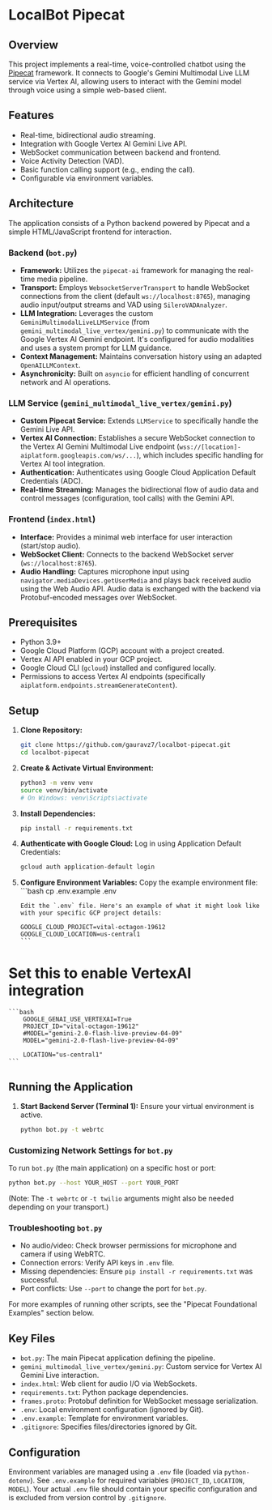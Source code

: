 # LocalBot Pipecat

## Overview

This project implements a real-time, voice-controlled chatbot using the [Pipecat](https://github.com/pipecat-ai/pipecat-python) framework. It connects to Google's Gemini Multimodal Live LLM service via Vertex AI, allowing users to interact with the Gemini model through voice using a simple web-based client.

## Features

*   Real-time, bidirectional audio streaming.
*   Integration with Google Vertex AI Gemini Live API.
*   WebSocket communication between backend and frontend.
*   Voice Activity Detection (VAD).
*   Basic function calling support (e.g., ending the call).
*   Configurable via environment variables.

## Architecture

The application consists of a Python backend powered by Pipecat and a simple HTML/JavaScript frontend for interaction.

### Backend (`bot.py`)

*   **Framework:** Utilizes the `pipecat-ai` framework for managing the real-time media pipeline.
*   **Transport:** Employs `WebsocketServerTransport` to handle WebSocket connections from the client (default `ws://localhost:8765`), managing audio input/output streams and VAD using `SileroVADAnalyzer`.
*   **LLM Integration:** Leverages the custom `GeminiMultimodalLiveLLMService` (from `gemini_multimodal_live_vertex/gemini.py`) to communicate with the Google Vertex AI Gemini endpoint. It's configured for audio modalities and uses a system prompt for LLM guidance.
*   **Context Management:** Maintains conversation history using an adapted `OpenAILLMContext`.
*   **Asynchronicity:** Built on `asyncio` for efficient handling of concurrent network and AI operations.

### LLM Service (`gemini_multimodal_live_vertex/gemini.py`)

*   **Custom Pipecat Service:** Extends `LLMService` to specifically handle the Gemini Live API.
*   **Vertex AI Connection:** Establishes a secure WebSocket connection to the Vertex AI Gemini Multimodal Live endpoint (`wss://[location]-aiplatform.googleapis.com/ws/...`), which includes specific handling for Vertex AI tool integration.
*   **Authentication:** Authenticates using Google Cloud Application Default Credentials (ADC).
*   **Real-time Streaming:** Manages the bidirectional flow of audio data and control messages (configuration, tool calls) with the Gemini API.

### Frontend (`index.html`)

*   **Interface:** Provides a minimal web interface for user interaction (start/stop audio).
*   **WebSocket Client:** Connects to the backend WebSocket server (`ws://localhost:8765`).
*   **Audio Handling:** Captures microphone input using `navigator.mediaDevices.getUserMedia` and plays back received audio using the Web Audio API. Audio data is exchanged with the backend via Protobuf-encoded messages over WebSocket.

## Prerequisites

*   Python 3.9+
*   Google Cloud Platform (GCP) account with a project created.
*   Vertex AI API enabled in your GCP project.
*   Google Cloud CLI (`gcloud`) installed and configured locally.
*   Permissions to access Vertex AI endpoints (specifically `aiplatform.endpoints.streamGenerateContent`).

## Setup

1.  **Clone Repository:**
    ```bash
    git clone https://github.com/gauravz7/localbot-pipecat.git
    cd localbot-pipecat
    ```
2.  **Create & Activate Virtual Environment:**
    ```bash
    python3 -m venv venv
    source venv/bin/activate
    # On Windows: venv\Scripts\activate
    ```
3.  **Install Dependencies:**
    ```bash
    pip install -r requirements.txt
    ```
4.  **Authenticate with Google Cloud:**
    Log in using Application Default Credentials:
    ```bash
    gcloud auth application-default login
    ```
5.  **Configure Environment Variables:**
        Copy the example environment file:
        ```bash
        cp .env.example .env
        
        Edit the `.env` file. Here's an example of what it might look like with your specific GCP project details:
        
        GOOGLE_CLOUD_PROJECT=vital-octagon-19612
        GOOGLE_CLOUD_LOCATION=us-central1
        ```
    
# Set this to enable VertexAI integration

    ```bash
        GOOGLE_GENAI_USE_VERTEXAI=True
        PROJECT_ID="vital-octagon-19612"
        #MODEL="gemini-2.0-flash-live-preview-04-09"
        MODEL="gemini-2.0-flash-live-preview-04-09"

        LOCATION="us-central1"
    ```


## Running the Application

1.  **Start Backend Server (Terminal 1):**
    Ensure your virtual environment is active.
    ```bash
    python bot.py -t webrtc 
    ```


### Customizing Network Settings for `bot.py`

To run `bot.py` (the main application) on a specific host or port:
```bash
python bot.py --host YOUR_HOST --port YOUR_PORT
```
(Note: The `-t webrtc` or `-t twilio` arguments might also be needed depending on your transport.)

### Troubleshooting `bot.py`
*   No audio/video: Check browser permissions for microphone and camera if using WebRTC.
*   Connection errors: Verify API keys in `.env` file.
*   Missing dependencies: Ensure `pip install -r requirements.txt` was successful.
*   Port conflicts: Use `--port` to change the port for `bot.py`.

For more examples of running other scripts, see the "Pipecat Foundational Examples" section below.



## Key Files

*   `bot.py`: The main Pipecat application defining the pipeline.
*   `gemini_multimodal_live_vertex/gemini.py`: Custom service for Vertex AI Gemini Live interaction.
*   `index.html`: Web client for audio I/O via WebSockets.
*   `requirements.txt`: Python package dependencies.
*   `frames.proto`: Protobuf definition for WebSocket message serialization.
*   `.env`: Local environment configuration (ignored by Git).
*   `.env.example`: Template for environment variables.
*   `.gitignore`: Specifies files/directories ignored by Git.

## Configuration

Environment variables are managed using a `.env` file (loaded via `python-dotenv`). See `.env.example` for required variables (`PROJECT_ID`, `LOCATION`, `MODEL`). Your actual `.env` file should contain your specific configuration and is excluded from version control by `.gitignore`.
